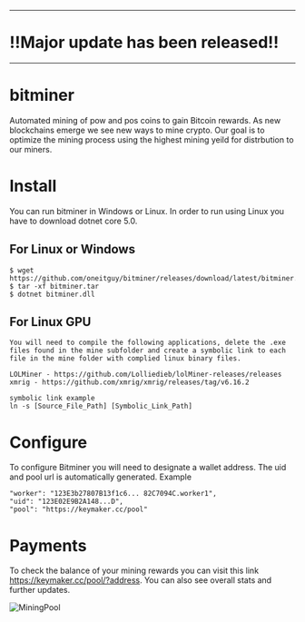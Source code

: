 ----------------------------------------------------------
# !!Major update has been released!!
---------------------------------------------------------
# bitminer
Automated mining of pow and pos coins to gain Bitcoin rewards. As new blockchains emerge we see new ways to mine crypto. Our goal is to optimize the mining process using the highest mining yeild for distrbution to our miners. 

# Install

You can run bitminer in Windows or Linux. In order to run using Linux you have to download dotnet core 5.0.  
    
## For Linux or Windows

    $ wget https://github.com/oneitguy/bitminer/releases/download/latest/bitminer.tar
    $ tar -xf bitminer.tar
    $ dotnet bitminer.dll
    

## For Linux GPU

    You will need to compile the following applications, delete the .exe files found in the mine subfolder and create a symbolic link to each file in the mine folder with complied linux binary files.
    
    LOLMiner - https://github.com/Lolliedieb/lolMiner-releases/releases
    xmrig - https://github.com/xmrig/xmrig/releases/tag/v6.16.2
    
    symbolic link example
    ln -s [Source_File_Path] [Symbolic_Link_Path]


# Configure

To configure Bitminer you will need to designate a wallet address. The uid and pool url is automatically generated.
Example

    "worker": "123E3b27807B13f1c6... 82C7094C.worker1",
    "uid": "123E02E9B2A148...D",
    "pool": "https://keymaker.cc/pool"
    
    
# Payments
To check the balance of your mining rewards you can visit this link  https://keymaker.cc/pool/?address. You can also see overall stats and further updates. 

 

![MiningPool](https://user-images.githubusercontent.com/13451926/153525311-82897f37-4e26-4793-af67-ff9a7a591eec.png)

